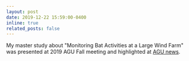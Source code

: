 ```yaml
---
layout: post
date: 2019-12-22 15:59:00-0400
inline: true
related_posts: false
---
```


My master study about "Monitoring Bat Activities at a Large Wind Farm" was presented at 2019 AGU Fall meeting and highlighted at [AGU news](https://blogs.agu.org/geospace/2019/12/11/scientists-use-night-vision-to-help-save-bats-lives/).
